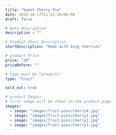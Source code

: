 ```yaml
---
title: "Sweet Cherry Pie"
date: 2019-10-17T11:22:16+06:00
draft: false

# meta description
description : ""

# Product Short Description
shortDescription: "Made with bing cherries"

# product Price
price: "20"
priceBefore: ""

# type must be "products"
type: "fruit"

sold_out: true

# product Images
# first image will be shown in the product page
images:
  - image: "images/fruit-pies/cherry4.jpg"
  - image: "images/fruit-pies/cherry1.jpg"
  - image: "images/fruit-pies/cherry2.jpg"
  - image: "images/fruit-pies/cherry3.jpg"
---
```



